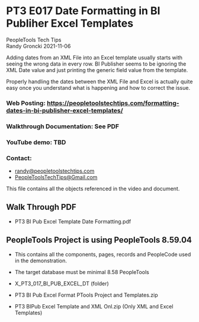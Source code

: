 # PT3 E017 Date Formatting in BI Publiher Excel Templates

PeopleTools Tech Tips    
Randy Groncki	2021-11-06

Adding dates from an XML File into an Excel template usually starts with seeing the wrong data in every row.   BI Publisher seems to be ignoring the XML Date value and just printing the generic field value from the template.

Properly handling the dates between the XML File and Excel is actually quite easy once you understand what is happening and how to correct the issue.


### Web Posting: https://peopletoolstechtips.com/formatting-dates-in-bi-publisher-excel-templates/

### Walkthrough Documentation: See PDF

### YouTube demo: TBD

### Contact:  
* randy@peopletoolstechtips.com  
* PeopleToolsTechTips@Gmail.com

This file contains all the objects referenced in the video and document.

## Walk Through PDF
* PT3 BI Pub Excel Template Date Formatting.pdf

## PeopleTools Project is using PeopleTools 8.59.04
  * This contains all the components, pages, records and PeopleCode used in the demonstration.
  * The target database must be minimal 8.58 PeopleTools

* X_PT3_017_BI_PUB_EXCEL_DT (folder)  
* PT3 BI Pub Excel Format PTools Project and Templates.zip  
* PT3 BIPub Excel Template and XML Onl.zip  (Only XML and Excel Templates)
